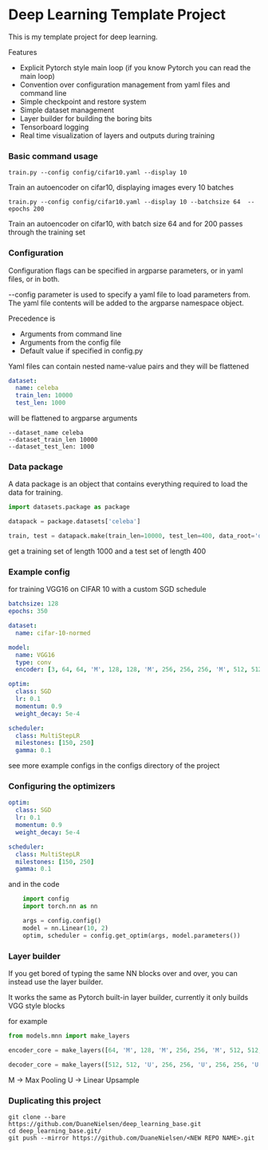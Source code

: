 # Deep Learning Template Project

This is my template project for deep learning.

Features

* Explicit Pytorch style main loop (if you know Pytorch you can read the main loop)
* Convention over configuration management from yaml files and command line
* Simple checkpoint and restore system
* Simple dataset management
* Layer builder for building the boring bits
* Tensorboard logging
* Real time visualization of layers and outputs during training

### Basic command usage
```commandline
train.py --config config/cifar10.yaml --display 10
```
Train an autoencoder on cifar10, displaying images every 10 batches

```commandline
train.py --config config/cifar10.yaml --display 10 --batchsize 64  --epochs 200 
```
Train an autoencoder on cifar10, with batch size 64 and for 200 passes through the training set

### Configuration

Configuration flags can be specified in argparse parameters, or in yaml files, or in both.

--config parameter is used to specify a yaml file to load parameters from.  The yaml file contents will be added to the 
argparse namespace object.

Precedence is
* Arguments from command line
* Arguments from the config file
* Default value if specified in config.py

Yaml files can contain nested name-value pairs and they will be flattened

```yaml
dataset:
  name: celeba
  train_len: 10000
  test_len: 1000
```

will be flattened to argparse arguments

```
--dataset_name celeba
--dataset_train_len 10000
--dataset_test_len: 1000
```

### Data package

A data package is an object that contains everything required to load the data for training.

```python
import datasets.package as package

datapack = package.datasets['celeba']

train, test = datapack.make(train_len=10000, test_len=400, data_root='data')

``` 

get a training set of length 1000 and a test set of length 400

### Example config

for training VGG16 on CIFAR 10 with a custom SGD schedule  

```yaml
batchsize: 128
epochs: 350

dataset:
  name: cifar-10-normed

model:
  name: VGG16
  type: conv
  encoder: [3, 64, 64, 'M', 128, 128, 'M', 256, 256, 256, 'M', 512, 512, 512, 'M', 512, 512, 512, 'M']

optim:
  class: SGD
  lr: 0.1
  momentum: 0.9
  weight_decay: 5e-4

scheduler:
  class: MultiStepLR
  milestones: [150, 250]
  gamma: 0.1
```

see more example configs in the configs directory of the project

### Configuring the optimizers

```yaml
optim:
  class: SGD
  lr: 0.1
  momentum: 0.9
  weight_decay: 5e-4

scheduler:
  class: MultiStepLR
  milestones: [150, 250]
  gamma: 0.1
```

and in the code

```python
    import config
    import torch.nn as nn

    args = config.config()
    model = nn.Linear(10, 2)
    optim, scheduler = config.get_optim(args, model.parameters())
```

### Layer builder

If you get bored of typing the same NN blocks over and over, you can instead use the layer builder.

It works the same as Pytorch built-in layer builder, currently it only builds VGG style blocks

for example

```python
from models.mnn import make_layers

encoder_core = make_layers([64, 'M', 128, 'M', 256, 256, 'M', 512, 512, 'M', 512, 512, 'M'])

decoder_core = make_layers([512, 512, 'U', 256, 256, 'U', 256, 256, 'U', 128, 'U', 64, 'U'])
```

M -> Max Pooling
U -> Linear Upsample

### Duplicating this project

```commandline
git clone --bare https://github.com/DuaneNielsen/deep_learning_base.git
cd deep_learning_base.git/
git push --mirror https://github.com/DuaneNielsen/<NEW REPO NAME>.git
```